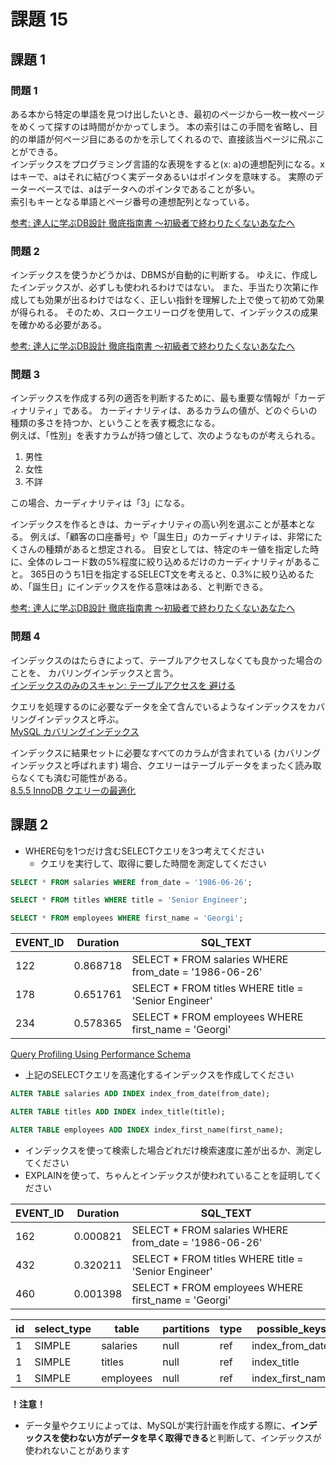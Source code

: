 # 課題 15

## 課題 1

### 問題 1

ある本から特定の単語を見つけ出したいとき、最初のページから一枚一枚ページをめくって探すのは時間がかかってしまう。
本の索引はこの手間を省略し、目的の単語が何ページ目にあるのかを示してくれるので、直接該当ページに飛ぶことができる。  
インデックスをプログラミング言語的な表現をすると(x: a)の連想配列になる。xはキーで、aはそれに結びつく実データあるいはポインタを意味する。
実際のデーターベースでは、aはデータへのポインタであることが多い。  
索引もキーとなる単語とページ番号の連想配列となっている。  

[参考: 達人に学ぶDB設計 徹底指南書 ～初級者で終わりたくないあなたへ](https://www.shoeisha.co.jp/book/detail/9784798124704)

### 問題 2

インデックスを使うかどうかは、DBMSが自動的に判断する。
ゆえに、作成したインデックスが、必ずしも使われるわけではない。
また、手当たり次第に作成しても効果が出るわけではなく、正しい指針を理解した上で使って初めて効果が得られる。
そのため、スロークエリーログを使用して、インデックスの成果を確かめる必要がある。

[参考: 達人に学ぶDB設計 徹底指南書 ～初級者で終わりたくないあなたへ](https://www.shoeisha.co.jp/book/detail/9784798124704)

### 問題 3

インデックスを作成する列の適否を判断するために、最も重要な情報が「カーディナリティ」である。
カーディナリティは、あるカラムの値が、どのぐらいの種類の多さを持つか、ということを表す概念になる。  
例えば、「性別」を表すカラムが持つ値として、次のようなものが考えられる。

1. 男性
1. 女性
1. 不詳

この場合、カーディナリティは「3」になる。

インデックスを作るときは、カーディナリティの高い列を選ぶことが基本となる。
例えば、「顧客の口座番号」や「誕生日」のカーディナリティは、非常にたくさんの種類があると想定される。
目安としては、特定のキー値を指定した時に、全体のレコード数の5%程度に絞り込めるだけのカーディナリティがあること。
365日のうち1日を指定するSELECT文を考えると、0.3%に絞り込めるため、「誕生日」にインデックスを作る意味はある、と判断できる。

[参考: 達人に学ぶDB設計 徹底指南書 ～初級者で終わりたくないあなたへ](https://www.shoeisha.co.jp/book/detail/9784798124704)

### 問題 4

インデックスのはたらきによって、テーブルアクセスしなくても良かった場合のことを、 カバリングインデックスと言う。  
[インデックスのみのスキャン: テーブルアクセスを 避ける](https://use-the-index-luke.com/ja/sql/clustering/index-only-scan-covering-index)

クエリを処理するのに必要なデータを全て含んでいるようなインデックスをカバリングインデックスと呼ぶ。  
[MySQL カバリングインデックス](https://qiita.com/riita10069/items/29953f51126ed4e0cf82)

インデックスに結果セットに必要なすべてのカラムが含まれている (カバリングインデックスと呼ばれます) 場合、クエリーはテーブルデータをまったく読み取らなくても済む可能性がある。  
[8.5.5 InnoDB クエリーの最適化](https://dev.mysql.com/doc/refman/5.6/ja/optimizing-innodb-queries.html)

## 課題 2

- WHERE句を1つだけ含むSELECTクエリを3つ考えてください
  - クエリを実行して、取得に要した時間を測定してください

``` SQL
SELECT * FROM salaries WHERE from_date = '1986-06-26';
```

``` SQL
SELECT * FROM titles WHERE title = 'Senior Engineer';
```

``` SQL
SELECT * FROM employees WHERE first_name = 'Georgi';
```

| EVENT_ID | Duration | SQL_TEXT                                               |
| -------- | -------- | ------------------------------------------------------ |
| 122      | 0.868718 | SELECT \* FROM salaries WHERE from_date = '1986-06-26' |
| 178      | 0.651761 | SELECT \* FROM titles WHERE title = 'Senior Engineer'  |
| 234      | 0.578365 | SELECT \* FROM employees WHERE first_name = 'Georgi'   |

[Query Profiling Using Performance Schema](https://dev.mysql.com/doc/refman/8.0/en/performance-schema-query-profiling.html)

- 上記のSELECTクエリを高速化するインデックスを作成してください

``` SQL
ALTER TABLE salaries ADD INDEX index_from_date(from_date);
```

``` SQL
ALTER TABLE titles ADD INDEX index_title(title);
```

``` SQL
ALTER TABLE employees ADD INDEX index_first_name(first_name);
```

- インデックスを使って検索した場合どれだけ検索速度に差が出るか、測定してください
- EXPLAINを使って、ちゃんとインデックスが使われていることを証明してください

| EVENT_ID | Duration | SQL_TEXT                                               |
| -------- | -------- | ------------------------------------------------------ |
| 162      | 0.000821 | SELECT \* FROM salaries WHERE from_date = '1986-06-26' |
| 432      | 0.320211 | SELECT \* FROM titles WHERE title = 'Senior Engineer'  |
| 460      | 0.001398 | SELECT \* FROM employees WHERE first_name = 'Georgi'   |

| id  | select_type | table     | partitions | type | possible_keys    | key              | key_len | ref   | rows   | filtered | Extra |
| --- | ----------- | --------- | ---------- | ---- | ---------------- | ---------------- | ------- | ----- | ------ | -------- | ----- |
| 1   | SIMPLE      | salaries  | null       | ref  | index_from_date  | index_from_date  | 3       | const | 88     | 100      | null  |
| 1   | SIMPLE      | titles    | null       | ref  | index_title      | index_title      | 52      | const | 184986 | 100      | null  |
| 1   | SIMPLE      | employees | null       | ref  | index_first_name | index_first_name | 16      | const | 253    | 100      | null  |

**！注意！**

- データ量やクエリによっては、MySQLが実行計画を作成する際に、**インデックスを使わない方がデータを早く取得できる**と判断して、インデックスが使われないことがあります

